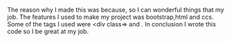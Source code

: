The reason why I made this was because, so I can wonderful things that my job.
The features I used to make my project was bootstrap,html and ccs.
Some of the tags I used were <div class=> and <body>.
In conclusion I wrote this code so I be great at my job.



